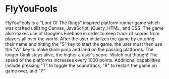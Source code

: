 # FlyYouFools

FlyYouFools is a "Lord Of The Rings" inspired platform runner game which was crafted utilizing Canvas, JavaScript, jQuery, HTML, and CSS.
The game also makes use of Google's Firebase in order to keep track of scores from players all over the world.
After the user initializes the game by entering their name and hitting the "S" key to start the game, the user must then use the "W" key to make Gimli jump and land on the passing platforms. The longer Gimli stays alive, the higher a user's score. Watch out though! The speed of the platforms increases every 1000 points.
Additional capabilities include pressing "T" to toggle the soundtrack, "R" to restart the game on game over, and "P"
